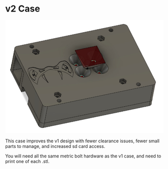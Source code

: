 # v2 Case

![v2 case](https://github.com/PlayingWithFusion/SnakeEyesDocs/raw/master/case/v2/Case%2C%20with%20SD%20Access.jpg)

This case improves the v1 design with fewer clearance issues, fewer small parts to manage, and increased sd card access.

You will need all the same metric bolt hardware as the v1 case, and need to print one of each .stl.

 
